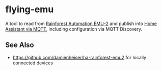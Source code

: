 # flying-emu

A tool to read from [Rainforest Automation EMU-2](https://www.rainforestautomation.com/rfa-z105-2-emu-2-2/) and publish into [Home Assistant via MQTT](https://www.home-assistant.io/docs/mqtt/), including configuration via MQTT Discovery.

## See Also
- https://github.com/damienheiser/ha-rainforest-emu2 for locally connected devices
